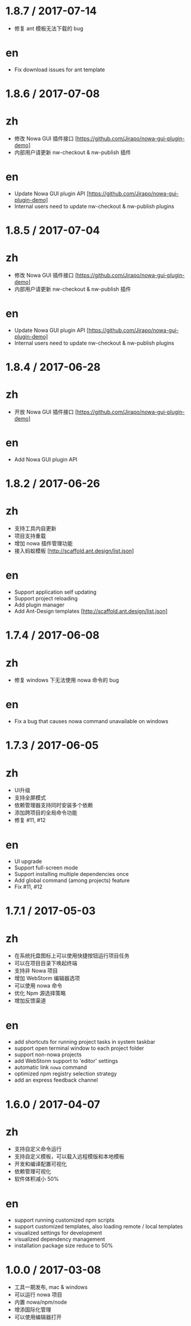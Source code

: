 1.8.7 / 2017-07-14
==================
* 修复 ant 模板无法下载的 bug
# en
* Fix download issues for ant template

1.8.6 / 2017-07-08
==================
# zh
* 修改 Nowa GUI 插件接口 [https://github.com/Jirapo/nowa-gui-plugin-demo]
* 内部用户请更新 nw-checkout & nw-publish 插件
# en
* Update Nowa GUI plugin API [https://github.com/Jirapo/nowa-gui-plugin-demo]
* Internal users need to update nw-checkout & nw-publish plugins

1.8.5 / 2017-07-04
==================
# zh
* 修改 Nowa GUI 插件接口 [https://github.com/Jirapo/nowa-gui-plugin-demo]
* 内部用户请更新 nw-checkout & nw-publish 插件
# en
* Update Nowa GUI plugin API [https://github.com/Jirapo/nowa-gui-plugin-demo]
* Internal users need to update nw-checkout & nw-publish plugins

1.8.4 / 2017-06-28
==================
# zh
* 开放 Nowa GUI 插件接口 [https://github.com/Jirapo/nowa-gui-plugin-demo]

# en
* Add Nowa GUI plugin API

1.8.2 / 2017-06-26
==================
# zh
* 支持工具内自更新
* 项目支持重载
* 增加 nowa 插件管理功能
* 接入蚂蚁模板 [http://scaffold.ant.design/list.json]

# en
* Support application self updating
* Support project reloading
* Add plugin manager
* Add Ant-Design templates [http://scaffold.ant.design/list.json]

1.7.4 / 2017-06-08
==================
# zh
* 修复 windows 下无法使用 nowa 命令的 bug

# en
* Fix a bug that causes nowa command unavailable on windows

1.7.3 / 2017-06-05
==================

# zh
* UI升级
* 支持全屏模式
* 依赖管理器支持同时安装多个依赖
* 添加跨项目的全局命令功能
* 修复 #11, #12

# en
* UI upgrade
* Support full-screen mode 
* Support installing multiple dependencies once
* Add global command (among projects) feature
* Fix #11, #12

1.7.1 / 2017-05-03
==================

# zh
* 在系统托盘图标上可以使用快捷按钮运行项目任务
* 可以在项目目录下唤起终端
* 支持非 Nowa 项目
* 增加 WebStorm 编辑器选项
* 可以使用 nowa 命令
* 优化 Npm 源选择策略
* 增加反馈渠道

# en
* add shortcuts for running project tasks in system taskbar
* support open terminal window to each project folder
* support non-nowa projects
* add WebStorm support to 'editor' settings
* automatic link `nowa` command
* optimized npm registry selection strategy
* add an express feedback channel

1.6.0 / 2017-04-07
==================

# zh
* 支持自定义命令运行
* 支持自定义模板，可以载入远程模版和本地模板
* 开发和编译配置可视化
* 依赖管理可视化
* 软件体积减小 50% 
# en
* support running customized npm scripts
* support customized templates, also loading remote / local templates
* visualized settings for development
* visualized dependency management
* installation package size reduce to 50%

1.0.0 / 2017-03-08
==================

* 工具一期发布, mac & windows
* 可以运行 nowa 项目
* 内置 nowa/npm/node
* 增添国际化管理
* 可以使用编辑器打开
